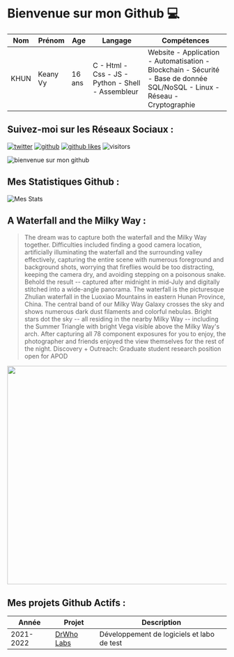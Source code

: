 # Bienvenue sur mon Github 💻
| Nom | Prénom | Age | Langage | Compétences |
|---  |---     |---  |---      |---
| KHUN | Keany Vy | 16 ans | C - Html - Css - JS - Python - Shell - Assembleur | Website - Application - Automatisation - Blockchain - Sécurité - Base de donnée SQL/NoSQL - Linux - Réseau - Cryptographie |

## Suivez-moi sur les Réseaux Sociaux :
[![twitter](https://img.shields.io/twitter/follow/thisiskeanyvy?style=social)](https://twitter.com/thisiskeanyvy)
[![github](https://img.shields.io/github/followers/thisiskeanyvy?style=social)](https://github.com/thisiskeanyvy?tab=followers)
[![github likes](https://img.shields.io/github/stars/thisiskeanyvy?style=social)](https://github.com/thisiskeanyvy)
![visitors](https://visitor-badge.glitch.me/badge?page_id=page.id=thisiskeanyvy.thisiskeanyvy)

![bienvenue sur mon github](https://thisiskeanyvy-hosting.pages.dev/banner.gif)

## Mes Statistiques Github :
![Mes Stats](https://github-readme-stats.vercel.app/api?username=thisiskeanyvy&show_icons=true&theme=radical)

## A Waterfall and the Milky Way :

> The dream was to capture both the waterfall and the Milky Way together. Difficulties included finding a good camera location, artificially illuminating the waterfall and the surrounding valley effectively, capturing the entire scene with numerous foreground and background shots, worrying that fireflies would be too distracting, keeping the camera dry, and avoiding stepping on a poisonous snake.  Behold the result -- captured after midnight in mid-July and digitally stitched into a wide-angle panorama. The waterfall is the picturesque Zhulian waterfall in the Luoxiao Mountains in eastern Hunan Province, China. The central band of our Milky Way Galaxy crosses the sky and shows numerous dark dust filaments and colorful nebulas. Bright stars dot the sky -- all residing in the nearby Milky Way -- including the Summer Triangle with bright Vega visible above the Milky Way's arch. After capturing all 78 component exposures for you to enjoy, the photographer and friends enjoyed the view themselves for the rest of the night.    Discovery + Outreach: Graduate student research position open for APOD

<img src='https://apod.nasa.gov/apod/image/2111/MilkyWayWaterfall_XieJie_960.jpg' width="800" height="500"/>

## Mes projets Github Actifs :
| Année | Projet | Description |
|---   |---     |---          |
| 2021-2022 | [DrWho Labs](https://github.com/drwholabs) | Développement de logiciels et labo de test |